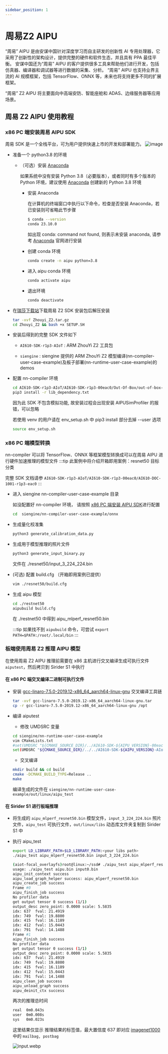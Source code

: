 ```yaml
---
sidebar_position: 1
---
```

# 周易Z2 AIPU

“周易” AIPU 是由安谋中国针对深度学习而自主研发的创新性 AI 专用处理器，它采用了创新性的架构设计，提供完整的硬件和软件生态，并且具有 PPA 最佳平衡。
安谋中国还为“周易” AIPU 的客户提供很多工具来帮助他们进行开发，包括仿真器、编译器和调试器等进行数据的采集、分析。
“周易” AIPU 也支持业界主流的 AI 规模框架，包括 TensorFlow、ONNX 等，未来也将支持更多不同的扩展框架。

“周易” Z2 AIPU 将主要面向中高端安防、智能座舱和 ADAS、边缘服务器等应用场景。
## 周易 Z2 AIPU 使用教程

### x86 PC 端安装周易 AIPU SDK
周易 SDK 是一个全栈平台，可为用户提供快速上市的开发和部署能力。
![image](https://user-images.githubusercontent.com/85479712/198521602-49e13a31-bb49-424f-b782-5108274d63c3.png)

- 准备一个 python3.8 的环境
  - （可选）安装 [Anaconda](https://www.anaconda.com/)

    如果系统中没有安装 Python 3.8（必要版本），或者同时有多个版本的 Python 环境，建议使用 [Anaconda](https://www.anaconda.com/) 创建新的 Python 3.8 环境

    - 安装 Anaconda

      在计算机的终端窗口中执行以下命令，检查是否安装 Anaconda，若已安装则可省略此节步骤

      ```bash
      $ conda --version
      conda 23.10.0
      ```

      如出现 conda: command not found, 则表示未安装 anaconda, 请参考 [Anaconda](https://www.anaconda.com/) 官网进行安装

    - 创建 conda 环境
      ```bash
      conda create -n aipu python=3.8
      ```
    - 进入 aipu conda 环境

      ```bash
      conda activate aipu
      ```

    - 退出环境 
      ```bash
      conda deactivate
      ```
      
- 在[瑞莎下载站](https://dl.radxa.com/sirider/s1/)下载周易 Z2 SDK 安装包后解压安装
    ```bash
    tar -xvf Zhouyi_Z2.tar.gz
    cd Zhouyi_Z2 && bash +x SETUP.SH
    ```
- 安装后得到的完整 SDK 文件如下

  - `AI610-SDK-r1p3-AIoT` : ARM ZhouYi Z2 工具包

  - `siengine` : siengine 提供的 ARM ZhouYi Z2 模型编译(nn-compiler-user-case-example)及板子部署(nn-runtime-user-case-example)的 demos

- 配置 nn-compiler 环境
    ```bash
    cd AI610-SDK-r1p3-AIoT/AI610-SDK-r1p3-00eac0/Out-Of-Box/out-of-box-nn-compiler
    pip3 install -r lib_dependency.txt
    ```
  因为此 SDK 不包含模拟功能, 故安装过程会出现安装 AIPUSimProfiler 的报错，可以忽略
  
  若使用 venv 的用户请在 env_setup.sh 中 pip3 install 部分去掉 --user 选项
    ```bash
    source env_setup.sh
    ```

### x86 PC 端模型转换
nn-compiler 可以将 TensorFlow、ONNX 等框架模型转换成可以在周易 AIPU 进行硬件加速推理的模型文件
:::tip
此案例中将介绍开箱即用案例：resnet50 目标分类

完整 SDK 文档请参 `AI610-SDK-r1p3-AIoT/AI610-SDK-r1p3-00eac0/AI610-DOC-1001-r1p3-eac0`
:::

- 进入 siengine nn-compiler-user-case-example 目录

  如没配置好 nn-compiler 环境， 请按照 [x86 PC 端安装 AIPU SDK](#x86-pc-端安装-aipu-sdk)进行配置

  ```bash
  cd  siengine/nn-compiler-user-case-example/onnx
  ```

- 生成量化校准集
  ```bash
  python3 generate_calibration_data.py
  ```
- 生成用于模型推理的照片文件
  ```bash
  python3 generate_input_binary.py
  ```
  文件在 ./resnet50/input_3_224_224.bin

- (可选) 配置 build.cfg （开箱即用案例已提供） 
  ```bash
  vim ./resnet50/build.cfg
  ```
- 生成 aipu 模型
  ```bash
  cd ./restnet50
  aipubuild build.cfg
  ```
  在 ./restnet50 中得到 aipu_mlperf_resnet50.bin

  :::tip
  如果找不到 `aipubuild` 命令，可尝试 `export PATH=$PATH:/root/.local/bin`
  :::

### 板端使用周易 Z2 推理 AIPU 模型
在使用周易 Z2 AIPU 推理前需要在 x86 主机进行交叉编译生成可执行文件 `aiputest`，然后拷贝到 Sirider S1 中执行
#### 在 x86 PC 端交叉编译二进制可执行文件
- 安装 [gcc-linaro-7.5.0-2019.12-x86_64_aarch64-linux-gnu](https://releases.linaro.org/components/toolchain/binaries/latest-7/aarch64-linux-gnu/) 交叉编译工具链
  ```bash
  tar -xvf gcc-linaro-7.5.0-2019.12-x86_64_aarch64-linux-gnu.tar
  cp -r gcc-linaro-7.5.0-2019.12-x86_64_aarch64-linux-gnu /opt
  ```
- 编译 aiputest

  - 修改 UMDSRC 变量
  ```bash
  cd siengine/nn-runtime-user-case-example 
  vim CMakeLists.txt
  #set(UMDSRC "${CMAKE_SOURCE_DIR}/../AI610-SDK-${AIPU_VERSION}-00eac0/AI610-SDK-1012-${AIPU_VERSION}-eac0/Linux-driver/driver/umd")
  set(UMDSRC "${CMAKE_SOURCE_DIR}/../../AI610-SDK-${AIPU_VERSION}-AIoT/AI610-SDK-r1p3-00eac0/AI610-SDK-1012-${AIPU_VERSION}-eac0/Linux-driver/driver/umd")
  ```
  - 交叉编译
  ```bash
  mkdir build && cd build
  cmake -DCMAKE_BUILD_TYPE=Release ..
  make
  ```
  编译生成的文件在 `siengine/nn-runtime-user-case-example/out/linux/aipu_test`

#### 在 Sirider S1 进行板端推理
- 将生成的 `aipu_mlperf_resnet50.bin` 模型文件，`input_3_224_224.bin` 照片文件，`aipu_test` 可执行文件，`out/linux/libs` 动态库文件夹复制到 Sirider S1 中
- 执行 aipu_test
  ```bash
  export LD_LIBRARY_PATH=$LD_LIBRARY_PATH:<your libs path>
  ./aipu_test aipu_mlperf_resnet50.bin input_3_224_224.bin
  ```
  ```bash
  (aiot-focal_overlayfs)root@linux:~/ssd# ./aipu_test aipu_mlperf_resnet50.bin input_3_224_224.bin 
  usage: ./aipu_test aipu.bin input0.bin 
  aipu_init_context success
  aipu_load_graph_helper success: aipu_mlperf_resnet50.bin
  aipu_create_job success
  Frame #0
  aipu_finish_job success
  No profiler data
  get output tensor 0 success (1/1)
  output_desc zero_point: 0.0000 scale: 5.5835
  idx: 637  fval: 21.4919
  idx: 749  fval: 19.8800
  idx: 415  fval: 16.1189
  idx: 412  fval: 15.0443
  idx: 791  fval: 14.1488
  Frame #1
  aipu_finish_job success
  No profiler data
  get output tensor 0 success (1/1)
  output_desc zero_point: 0.0000 scale: 5.5835
  idx: 637  fval: 21.4919
  idx: 749  fval: 19.8800
  idx: 415  fval: 16.1189
  idx: 412  fval: 15.0443
  idx: 791  fval: 14.1488
  aipu_clean_job success
  aipu_unload_graph success
  aipu_deinit_ctx success
  ```
  两次的推理总时间
  ```bash
  real	0m0.043s
  user	0m0.008s
  sys	0m0.023s
  ```
  
  这里结果仅显示 推理结果的标签值，最大置信度 637 即对应 [imagenet1000](https://gist.github.com/yrevar/942d3a0ac09ec9e5eb3a) 中的 `mailbag, postbag`

  ![input.webp](/img/sirider/s1/aipu_1.webp)